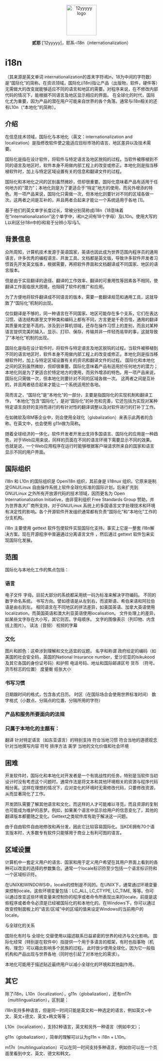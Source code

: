<p align="center">
    <a href="https://0v.ink" target="_blank" rel="noopener noreferrer">
        <img width="100" src="/logo.ipg" alt="12yyyyy logo" />
    </a>
</p>

<p align="center"><b>贰耶</b> [ˈ12yyyyy]，耶系-i18n（internationalization）</p>




# i18n

（其来源是英文单词 internationalization的首末字符i和n，18为中间的字符数）是“国际化”的简称。在资讯领域，国际化(i18n)指让产品（出版物，软件，硬件等）无需做大的改变就能够适应不同的语言和地区的需要。对程序来说，在不修改内部代码的情况下，能根据不同语言及地区显示相应的界面。 在全球化的时代，国际化尤为重要，因为产品的潜在用户可能来自世界的各个角落。通常与i18n相关的还有L10n（“本地化”的简称）。

## 介绍

在信息技术领域，国际化与本地化（英文：internationalization and localization）是指修改软件使之能适应目标市场的语言、地区差异以及技术需要。

国际化是指在设计软件，将软件与特定语言及地区脱钩的过程。当软件被移植到不同的语言及地区时，软件本身不用做内部工程上的改变或修正。本地化则是指当移植软件时，加上与特定区域设置有关的信息和翻译文件的过程。

国际化和本地化之间的区别虽然微妙，但却很重要。国际化意味着产品有适用于任何地方的“潜力”；本地化则是为了更适合于“特定”地方的使用，而另外增添的特色。用一项产品来说，国际化只需做一次，但本地化则要针对不同的区域各做一次。这两者之间是互补的，并且两者合起来才能让一个系统适用于各地 [1]。

基于他们的英文单字长度过长，常被分别简称成i18n（18意味着在“internationalization”这个单字中，i和n之间有18个字母）及L10n。使用大写的L以利区分i18n中的i和易于分辨小写l与1。


## 背景信息
众所周知，计算机技术发源于英语国家，英语也因此成为世界范围内程序员的通用语言，许多优秀的编程语言、开发工具、文档都是英文版，导致许多软件开发者习惯首先开发英文版本，根据需要，再把软件界面和文档翻译成不同国家、地区的语言版本。

但是由于实现翻译的途径、翻译的工作效率、翻译的可重用性等因素各不相同，使翻译工作面临很大困境，也阻碍了软件的推广和应用。

为了方便地将软件翻译成不同语言的版本，需要一套翻译规范和通用工具，这就导致了“国际化”机制的出现。

仅仅翻译是不够的，同一种语言在不同国家、地区可能存在多个支系，它们在表达习惯、语法结构甚至文字种类和编码上都有不同，方言更是千奇百怪，通用的翻译其质量肯定是不高的。涉及到计算机领域，还存在操作习惯上的差别，而且对某种语言提供完美的输入、显示、打印、保存、传输并非一件轻而易举的事，这就导致了“本地化”机制的出现。

国际化是指在设计软件时，将软件与特定语言及地区脱钩的过程。当软件被移植到不同的语言地区时，软件本身不用做内部工程上的改变或修正。本地化则是指当移植软件时，加上与特定区域设置有关的资讯和翻译文件的过程。 国际化和本地化之间的区别虽然微妙，但却很重要。国际化意味着产品有适用於任何地方的潜力；本地化则是为了更适合於特定地方的使用，而另外增添的特色。用一项产品来说，国际化只需做一次，但本地化则要针对不同的区域各做一次。 这两者之间是互补的，并且两者结合起来才能让一个系统适用於各地。

简而言之，“国际化”是“本地化”的一部分，主要是指国际化的实现机制和翻译工作， “本地化”包含“国际化”，是对“国际化”的补充和完善，它还包括为实现对某种特定语言良好的支持而进行的有针对性的翻译调整以及对软件进行的打补丁工作。

在如微软及IBM等企业中，则会使用全球化（globalization）来表示此两者的合称。在英文中，也会使用 g11n做为简称。

随着全球经济的一体化，软件开发者开发出支持多国语言、国际化的应用是一种趋势。对于Web应用来说，同样的页面在不同的语言环境下需要显示不同的效果。也就是说，一个Web应用程序在运行时能够根据客户端请求所来自的国家和语言显示不同的用户界面。

## 国际组织

i18n 和 L10n 的国际组织是 Openi18n 组织，其前身是 li18nux 组织。它原来是制定GNU/Linux 自由操作系统上软件全球化标准的国际计划，后来扩充到GNU/Linux 之外所有开放源代码的技术领域，因而更名为 Open Internationalization Initiative，由非营利组织 Free Standards Group 赞助，并为世界各大厂商所支持，对于GNU/Linux 系统上的多国语言文字处理技术和环境有决定性的影响。各个开源软件开发组织通常都有负责“国际化”和“本地化”工作的分支机构。

i18n 主要使用 gettext 软件包使软件实现国际化支持。事实上它是一整套 i18n解决方案。现在开源程序中普遍通过分离语言文件 ，然后通过 gettext 软件包来实现国际化发展。

## 范围

国际化与本地化工作的焦点包括：

### 语言
电子文件
字母。目前大部分的系统都采用统一码为标准来解决字符编码。
不同的数字命名系统。
书写方向。譬如德语是从左到右，而波斯语、希伯来语和阿拉伯语是由右到左。
相同语言在不同地区的拼法差异，如美国英语、加拿大英语使用localization，而英国英语和澳大利亚英语使用localisation。
文件处理上的差异，如某些文字存在大小写，其它则否。字母顺序。
文字的图像表示（列印物、内含线上图片）。
读法（音频）
视频的字幕

### 文化
图片和颜色：这牵涉到理解和文化适宜的议题。
名字和称谓
政府给定的编码（如美国的社会安全码，英国的National Insurance number，爱沙尼亚的Isikukood及其它各国的身份证号码）和护照
电话号码、地址和国际邮递区号
货币 （符号、货币标志的位置）
度量衡
纸张大小


### 书写习惯
日期跟时间的格式，包含各式日历。
时区（在国际场合会使用世界标准时间）
数字格式（小数点、分隔点的位置、分隔所用的字符）

### 产品和服务所要面向的法规

### 只属于本地化的主题有：

翻译
针对特定语言（如东亚语言）的特别支持
符合当地习惯
符合当地的道德观念
针对当地撰写内容
符号
排序方法
美学
当地的文化价值和社会环境

## 困难

开发软件时，国际化和本地化对开发者是一个有挑战性的任务，特别是当软件当初设计时没有考虑这个问题时。通常作法是将文本和其他环境相关的资源与程序代码相分离。这样在理想的情况下，应对变化的环境时无需修改代码，只要修改资源，从而显著简化了工作。

开发团队需要了解其他语言和文化，而这样的人才可能难以寻觅。而且资源的复制也可能成为维护的恶梦。例如，如果某个语言中显示给用户的信息变化了，其他的翻译版本都要随之变化。Gettext之类软件库有助于解决这一问题。

由于自由软件自由地修改和再分发，因此它比较容易国际化。当KDE拥有70个语言版本时，大多数专有软件只能够用于商业上有利可图的语言。

## 区域设置

计算机中一套定义用户的语言、国家和用于定义用户希望在其用户界面上看到的各种可以改变的选择的参数集合。通常一个locale标识符至少包括一个语言标识符和一个区域标识符。

在UNIX和WINDOWS中，locale的控制是不同的。在UNIX下，通常通过环境变量来控制locale。这些环境变量包括：LC_ALL, LC_CTYPE, LC_TIME, 等等。你可以通过改变这些环境变量来控制你的程序或者命令所表现出来的locale，前提是这些程序或者命令必须是已经被国际化的和本地化的。在Windows下，你可以通过改变控制面板上的“语言/区域”中的区域的值来设定Windows的当前用户的locale。

与全球化的关系

国际化有时与 全球化 交替使用以描述联系日益紧密的世界的经济与文化影响。
国际化经常（特别是在软件中）指提供一个用于多语言的框架，有时也指事物（机构、理念）可以藉此影响多个民族的过程。 此时很少使用全球化，因为它一般指机构和产品出现与世界各地（同时也引起了对本地化的需求）。

本地化可能用于描述贴近最终用户以减小全球化的环境和其他副作用。

## 其它

除了i18n，L10n（localization），g11n（globalization），还有m17n（multilingualization），区别是：

i18n支持多种语言，但是同一时间只能是英文和一种选定的语言，例如英文+中文、英文+德文、英文+韩文等等；

L10n（localization），支持2种语言，英文和另外一种语言（例如中文）；

g11n（globalization），简单的理解可以认为g11n = i18n + L10n。

m17n（multilingualization）可以在同一时间支持多种语言，例如你可以在一个页面里看到中文、英文、德文和韩文。
